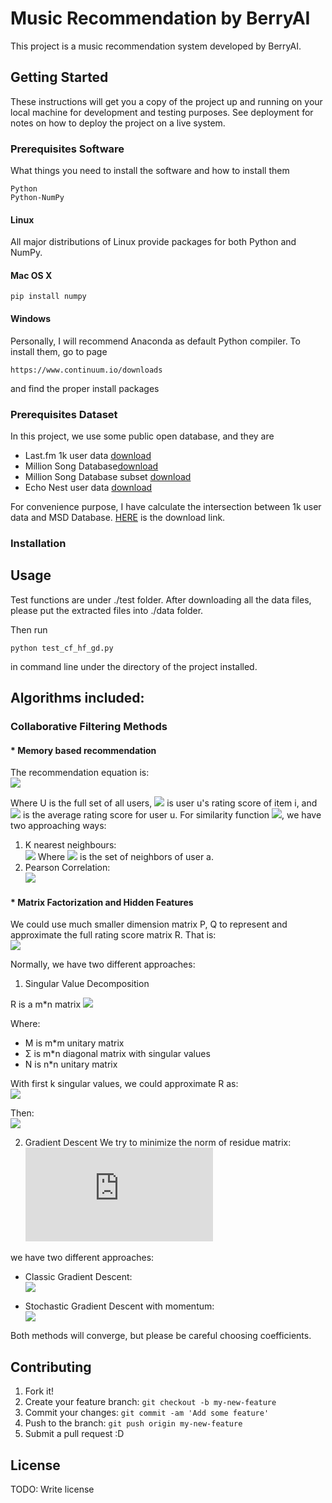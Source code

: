 # Music Recommendation by BerryAI
This project is a music recommendation system developed by BerryAI.
## Getting Started
These instructions will get you a copy of the project up and running on your
local machine for development and testing purposes. See deployment for notes
on how to deploy the project on a live system.
### Prerequisites Software
What things you need to install the software and how to install them
```
Python
Python-NumPy
```
#### Linux
All major distributions of Linux provide packages for both Python and NumPy.
#### Mac OS X
```
pip install numpy
```
#### Windows
Personally, I will recommend Anaconda as default Python compiler. To install
them, go to page
```
https://www.continuum.io/downloads
```
and find the proper install packages

### Prerequisites Dataset
In this project, we use some public open database, and they are

* Last.fm 1k user data [download](http://mtg.upf.edu/static/datasets/last.fm/lastfm-dataset-1K.tar.gz)
* Million Song Database[download](http://labrosa.ee.columbia.edu/millionsong/sites/default/files/AdditionalFiles/unique_tracks.txt)
* Million Song Database subset [download](https://drive.google.com/file/d/0B7s9m90eW6dtMnk5Q2M1aFBfeDA/view?usp=sharing)
* Echo Nest user data [download](http://labrosa.ee.columbia.edu/millionsong/sites/default/files/challenge/train_triplets.txt.zip)

For convenience purpose, I have calculate the intersection between 1k user data
and MSD Database. [HERE](https://drive.google.com/open?id=0B7s9m90eW6dtX084eTNXQ2NLblU)
is the download link.

### Installation


## Usage
Test functions are under ./test folder. After downloading all the data files,
please put the extracted files into ./data folder.

Then run
```
python test_cf_hf_gd.py
```
in command line under the directory of the project installed.

## Algorithms included:

### Collaborative Filtering Methods

#### * Memory based recommendation

The recommendation equation is: <br />
![](https://upload.wikimedia.org/math/c/1/d/c1da0ee720e382372582a51ac2368925.png)

Where U is the full set of all users, ![](http://mathurl.com/hm6fwsr.png) is
 user u's rating score of item
i, and ![](http://mathurl.com/h7lc86c.png) is the average rating score for user
u. For similarity function ![](http://mathurl.com/gvgors5.png), we have two
approaching ways:

1. K nearest neighbours: <br />
![](http://mathurl.com/zgm3zlh.png)
Where ![](http://mathurl.com/jua8fgh.png) is the set of neighbors of user a.
2. Pearson Correlation: <br />
![](https://camo.githubusercontent.com/f1176f6282d9043a2104d01c208f9946e150db75/687474703a2f2f6d61746875726c2e636f6d2f686d37747865612e706e67)

#### * Matrix Factorization and Hidden Features
We could use much smaller dimension matrix P, Q to represent and approximate the
full rating score matrix R. That is: <br />
![](http://mathurl.com/jy3us2x.png)

Normally, we have two different approaches:

1. Singular Value Decomposition

R is a m*n matrix
![](https://wikimedia.org/api/rest_v1/media/math/render/svg/3315de0d8549ccefd4c619e4e6cce6ba041dde3c)

Where:
* M is m*m unitary matrix
* Σ is m*n diagonal matrix with singular values
* N is n*n unitary matrix

With first k singular values, we could approximate R as: <br />
![](http://mathurl.com/znt89p3.png)

Then: <br />
![](http://mathurl.com/hn5gzlf.png)

2. Gradient Descent
We try to minimize the norm of residue matrix: <br />
![](http://latex.codecogs.com/gif.latex?%5Cmin_%7BP%2CQ%7D%20F%28P%2CQ%29%20%3D%20%5C%7CR%20-%20PQ%5ET%5C%7C_2)

we have two different approaches:
* Classic Gradient Descent: <br />
![](https://wikimedia.org/api/rest_v1/media/math/render/svg/0154a26cc6ac60465f8eb3d00d2f2dfa6899da2a)

* Stochastic Gradient Descent with momentum: <br />
![](https://wikimedia.org/api/rest_v1/media/math/render/svg/350886f1e3aaa6e9352caca8581274df95ac54e6)

Both methods will converge, but please be careful choosing coefficients.

## Contributing
1. Fork it!
2. Create your feature branch: `git checkout -b my-new-feature`
3. Commit your changes: `git commit -am 'Add some feature'`
4. Push to the branch: `git push origin my-new-feature`
5. Submit a pull request :D

## License
TODO: Write license
